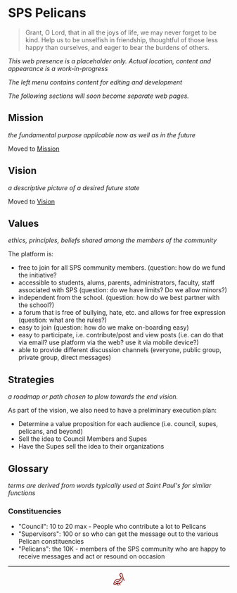 <span style=display:none; >[You are now in a GitHub source code view - click this link to view Read Me file as a web page]( https://sps-pelicans.github.io/ "View file as a web page." ) </span>

# SPS Pelicans


> Grant, O Lord, that in all the joys of life, we may never forget to be kind. Help us to be unselfish in friendship, thoughtful of those less happy than ourselves, and eager to bear the burdens of others.

_This web presence is a placeholder only. Actual location, content and appearance is a work-in-progress_

_The left menu contains content for editing and development_

_The following sections will soon become separate web pages._


## Mission

_the fundamental purpose applicable now as well as in the future_

Moved to [Mission]( https://sps-pelicans.github.io/#mission.md )


## Vision

_a descriptive picture of a desired future state_

Moved to [Vision]( https://sps-pelicans.github.io/#vision.md )


## Values

_ethics, principles, beliefs shared among the members of the community_

The platform is:

* free to join for all SPS community members. (question: how do we fund the initiative?
* accessible to students, alums, parents, administrators, faculty, staff associated with SPS (question: do we have limits?  Do we allow minors?)
* independent from the school. (question: how do we best partner with the school?)
* a forum that is free of bullying, hate, etc. and allows for free expression  (question: what are the rules?)
* easy to join (question: how do we make on-boarding easy)
* easy to participate, i.e. contribute/post and view posts (i.e. can do that via email?  use platform via the web?  use it via mobile device?)
* able to provide different discussion channels (everyone, public group, private group, direct messages)


## Strategies

_a roadmap or path chosen to plow towards the end vision._

As part of the vision, we also need to have a preliminary execution plan:

* Determine a value proposition for each audience (i.e. council, supes, pelicans, and beyond)
* Sell the idea to Council Members and Supes
* Have the Supes sell the idea to their organizations



## Glossary

_terms are derived from words typically used at Saint Paul's for similar functions_

### Constituencies

* "Council": 10 to 20 max - People who contribute a lot to Pelicans
* "Supervisors": 100 or so who can get the message out to the various Pelican constituencies
* "Pelicans": the 10K - members of the SPS community who are happy to receive messages and act or resound on occasion

***

<center><a href="javascript:window.scrollTo(0,0);" style=text-decoration:none; title="hello! Click me to go up to the top" > <img width=30 src="images/pelican.svg" > </a></center>